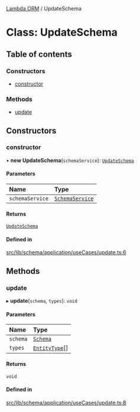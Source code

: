 [Lambda ORM](../README.md) / UpdateSchema

# Class: UpdateSchema

## Table of contents

### Constructors

- [constructor](UpdateSchema.md#constructor)

### Methods

- [update](UpdateSchema.md#update)

## Constructors

### constructor

• **new UpdateSchema**(`schemaService`): [`UpdateSchema`](UpdateSchema.md)

#### Parameters

| Name | Type |
| :------ | :------ |
| `schemaService` | [`SchemaService`](SchemaService.md) |

#### Returns

[`UpdateSchema`](UpdateSchema.md)

#### Defined in

[src/lib/schema/application/useCases/update.ts:6](https://github.com/lambda-orm/lambdaorm-base/blob/241a856/src/lib/schema/application/useCases/update.ts#L6)

## Methods

### update

▸ **update**(`schema`, `types`): `void`

#### Parameters

| Name | Type |
| :------ | :------ |
| `schema` | [`Schema`](../interfaces/Schema.md) |
| `types` | [`EntityType`](../interfaces/EntityType.md)[] |

#### Returns

`void`

#### Defined in

[src/lib/schema/application/useCases/update.ts:8](https://github.com/lambda-orm/lambdaorm-base/blob/241a856/src/lib/schema/application/useCases/update.ts#L8)
